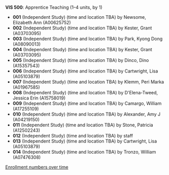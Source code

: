 **VIS 500**: Apprentice Teaching (1–4 units, by 1)

- **001** (Independent Study) (time and location TBA) by Newsome, Elizabeth Ann (A00625752)
- **002** (Independent Study) (time and location TBA) by Kester, Grant (A03703095)
- **003** (Independent Study) (time and location TBA) by Park, Kyong Dong (A08090013)
- **004** (Independent Study) (time and location TBA) by Kester, Grant (A03703095)
- **005** (Independent Study) (time and location TBA) by Dinco, Dino (A15357543)
- **006** (Independent Study) (time and location TBA) by Cartwright, Lisa (A05103879)
- **007** (Independent Study) (time and location TBA) by Klemm, Peri Marka (A01967585)
- **008** (Independent Study) (time and location TBA) by D'Elena-Tweed, Jessica Erin (A15758019)
- **009** (Independent Study) (time and location TBA) by Camargo, William (A17255109)
- **010** (Independent Study) (time and location TBA) by Alexander, Amy J (A04219150)
- **011** (Independent Study) (time and location TBA) by Stone, Patricia (A12502243)
- **012** (Independent Study) (time and location TBA) by staff
- **013** (Independent Study) (time and location TBA) by Cartwright, Lisa (A05103879)
- **014** (Independent Study) (time and location TBA) by Tronzo, William (A07476308)

[Enrollment numbers over time](./VIS500.tsv)

